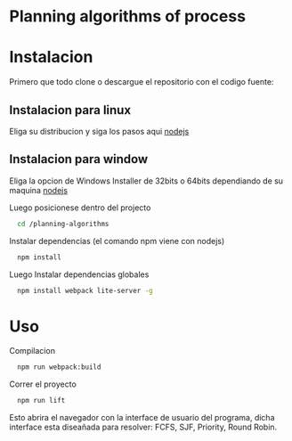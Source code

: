 # Planning algorithms of process

# Instalacion 
  Primero que todo clone o descargue el repositorio con el codigo fuente:
 
## Instalacion para linux
  Eliga su distribucion y siga los pasos aqui [nodejs](https://nodejs.org/es/download/package-manager/)
  
## Instalacion para window
  Eliga la opcion de Windows Installer de 32bits o 64bits dependiando de su maquina [nodejs](https://nodejs.org/es/download/) 

Luego posicionese dentro del projecto 

```sh
  cd /planning-algorithms
```

Instalar dependencias (el comando npm viene con nodejs)
```sh  
  npm install
```
Luego Instalar dependencias globales

```sh
  npm install webpack lite-server -g
```

# Uso
Compilacion
```sh
  npm run webpack:build
```
Correr el proyecto
```sh
  npm run lift
```
Esto abrira el navegador con la interface de usuario del programa, dicha interface esta diseañada para resolver: FCFS, SJF, Priority, Round Robin. 







